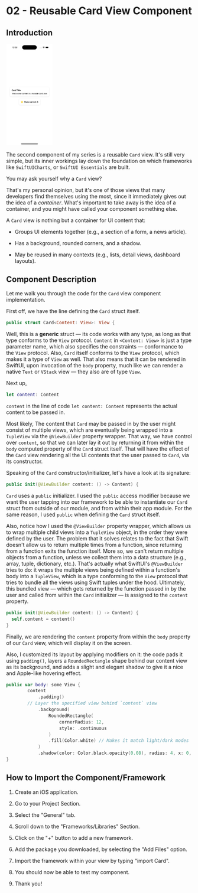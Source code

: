 # 02 - Reusable Card View Component

## Introduction

<img src="./Card.png" width="25%" height="25%"/>

The second component of my series is a reusable `Card` view. It's still very simple, but its inner workings lay down the foundation on which frameworks like `SwiftUICharts`, or `SwiftUI Essentials` are built.

You may ask yourself why a `Card` view?

That's my personal opinion, but it's one of those views that many developers find themselves using the most, since it immediately gives out the idea of a _container_. What's important to take away is the idea of a container, and you might have called your component something else.

A `Card` view is nothing but a container for UI content that:

- Groups UI elements together (e.g., a section of a form, a news article).

- Has a background, rounded corners, and a shadow.

- May be reused in many contexts (e.g., lists, detail views, dashboard layouts).

## Component Description

Let me walk you through the code for the `Card` view component implementation.

First off, we have the line defining the `Card` struct itself.

```swift
public struct Card<Content: View>: View {
```

Well, this is a **generic** struct — its code works with any type, as long as that type conforms to the `View` protocol. `Content` in `<Content: View>` is just a type parameter name, which also specifies the constraints — conformance to the `View` protocol. Also, `Card` itself conforms to the `View` protocol, which makes it a type of `View` as well. That also means that it can be rendered in SwiftUI, upon invocation of the `body` property, much like we can render a native `Text` or `VStack` view — they also are of type `View`.

Next up,

```swift
let content: Content
```

`content` in the line of code `let content: Content` represents the actual content to be passed in. 

Most likely, The content that `Card` may be passed in by the user might consist of multiple views, which are eventually being wrapped into a `TupleView` via the `@ViewBuilder` property wrapper. That way, we have control over `content`, so that we can later lay it out by returning it from within the `body` computed property of the `Card` struct itself. That will have the effect of the `Card` view rendering all the UI contents that the user passed to `Card`, via its constructor.

Speaking of the `Card` constructor/initializer, let's have a look at its signature:

```swift
public init(@ViewBuilder content: () -> Content) {
```

`Card` uses a `public` initializer. I used the `public` access modifier because we want the user tapping into our framework to be able to instantiate our `Card` struct from outside of our module, and from within their app module. For the same reason, I used `public` when defining the `Card` struct itself.

Also, notice how I used the `@ViewBuilder` property wrapper, which allows us to wrap multiple child views into a `TupleView` object, in the order they were defined by the user. The problem that it solves relates to the fact that Swift doesn't allow us to return multiple times from a function, since returning from a function exits the function itself. More so, we can't return multiple objects from a function, unless we collect them into a data structure (e.g., array, tuple, dictionary, etc.). That's actually what SwiftUI's `@ViewBuilder` tries to do: it wraps the multiple views being defined within a function's body into a `TupleView`, which is a type conforming to the `View` protocol that tries to bundle all the views using Swift tuples under the hood. Ultimately, this bundled view — which gets returned by the function passed in by the user and called from within the `Card` initializer — is assigned to the `content` property.

```swift
public init(@ViewBuilder content: () -> Content) {
  self.content = content()
}
```

Finally, we are rendering the `content` property from within the `body` property of our `Card` view, which will display it on the screen.

Also, I customized its layout by applying modifiers on it: the code pads it using `padding()`, layers a `RoundedRectangle` shape behind our content view as its background, and adds a slight and elegant shadow to give it a nice and Apple-like hovering effect. 

```swift
public var body: some View {
        content
            .padding()
        // Layer the specified view behind `content` view
            .background(
                RoundedRectangle(
                    cornerRadius: 12,
                    style: .continuous
                )
                .fill(Color.white) // Makes it match light/dark modes
            )
            .shadow(color: Color.black.opacity(0.08), radius: 4, x: 0, y: 2)
}
```

## How to Import the Component/Framework

1. Create an iOS application.

2. Go to your Project Section.

3. Select the "General" tab.

4. Scroll down to the "Frameworks/Libraries" Section.

5. Click on the "+" button to add a new framework.

6. Add the package you downloaded, by selecting the "Add Files" option.

7. Import the framework within your view by typing "import Card".

8. You should now be able to test my component.

9. Thank you!



